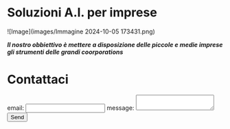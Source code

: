 # Soluzioni A.I. per imprese 





![Image](images/Immagine 2024-10-05 173431.png)

***Il nostro obbiettivo è mettere a disposizione delle piccole e medie imprese gli strumenti delle grandi coorporations***

# Contattaci

<!-- modify this form HTML and place wherever you want your form -->
<form
  action="https://formspree.io/f/xwkyyobb"
  method="POST"
>
  <label>
   email:
    <input type="email" name="email">
  </label>
  <label>
    message:
    <textarea name="message"></textarea>
  </label>
  <!-- your other form fields go here -->
  <button type="submit">Send</button>
</form>
